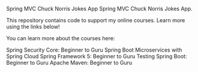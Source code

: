 Spring MVC Chuck Norris Jokes App
Spring MVC Chuck Norris Jokes App.

This repository contains code to support my online courses. Learn more using the links below!

You can learn more about the courses here:

Spring Security Core: Beginner to Guru
Spring Boot Microservices with Spring Cloud
Spring Framework 5: Beginner to Guru
Testing Spring Boot: Beginner to Guru
Apache Maven: Beginner to Guru